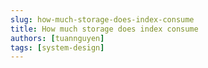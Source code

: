 ```yaml
---
slug: how-much-storage-does-index-consume
title: How much storage does index consume
authors: [tuannguyen]
tags: [system-design]
---
```

